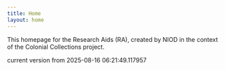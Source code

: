 ```yaml
---
title: Home
layout: home
---
```


This homepage for the Research Aids (RA), created by NIOD in the context of the Colonial Collections project. 


current version from 2025-08-16 06:21:49.117957